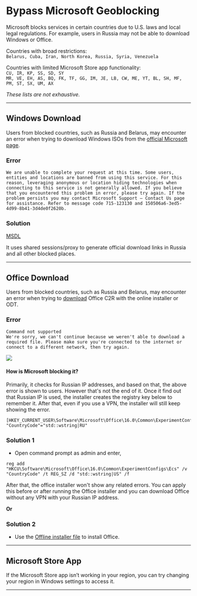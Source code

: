 # Bypass Microsoft Geoblocking

Microsoft blocks services in certain countries due to U.S. laws and local legal regulations. For example, users in Russia may not be able to download Windows or Office.

Countries with broad restrictions:  
`Belarus, Cuba, Iran, North Korea, Russia, Syria, Venezuela`

Countries with limited Microsoft Store app functionality:  
`CU, IR, KP, SS, SD, SY`  
`MR, VE, EH, AS, BQ, FK, TF, GG, IM, JE, LB, CW, ME, YT, BL, SH, MF, PM, ST, SX, UM, AX`

*These lists are not exhaustive.*

------------------------------------------------------------------------

## Windows Download

Users from blocked countries, such as Russia and Belarus, may encounter an error when trying to download Windows ISOs from the [official Microsoft page](https://www.microsoft.com/en-us/software-download).

### Error

`We are unable to complete your request at this time. Some users, entities and locations are banned from using this service. For this reason, leveraging anonymous or location hiding technologies when connecting to this service is not generally allowed. If you believe that you encountered this problem in error, please try again. If the problem persists you may contact Microsoft Support – Contact Us page for assistance. Refer to message code 715-123130 and 150506a6-3ed5-4d99-8b41-3d4de0f2620b.`

### Solution

[MSDL](https://msdl.gravesoft.dev/)

It uses shared sessions/proxy to generate official download links in Russia and all other blocked places.

------------------------------------------------------------------------

## Office Download

Users from blocked countries, such as Russia and Belarus, may encounter an error when trying to [download](office_c2r_links.md) Office C2R with the online installer or ODT.

### Error

`Command not supported`  
`We're sorry, we can't continue because we weren't able to download a required file. Please make sure you're connected to the internet or connect to a different network, then try again.`

![](/img/office_download_error_in_russia.png)

#### How is Microsoft blocking it?

Primarily, it checks for Russian IP addresses, and based on that, the above error is shown to users. However that's not the end of it. Once it find out that Russian IP is used, the installer creates the registry key below to remember it. After that, even if you use a VPN, the installer will still keep showing the error.

```         
[HKEY_CURRENT_USER\Software\Microsoft\Office\16.0\Common\ExperimentConfigs\Ecs]
"CountryCode"="std::wstring|RU"
```

### Solution 1

-   Open command prompt as admin and enter,

```         
reg add "HKCU\Software\Microsoft\Office\16.0\Common\ExperimentConfigs\Ecs" /v "CountryCode" /t REG_SZ /d "std::wstring|US" /f
```

After that, the office installer won't show any related errors. You can apply this before or after running the Office installer and you can download Office without any VPN with your Russian IP address.

**Or**

### Solution 2

-   Use the [Offline installer file](office_c2r_links.md) to install Office.

-------------------------------------------------------------------------

## Microsoft Store App

If the Microsoft Store app isn’t working in your region, you can try changing your region in Windows settings to access it.

-------------------------------------------------------------------------
